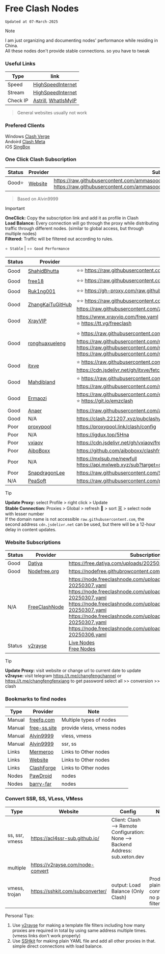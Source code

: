 # Free Clash Nodes
`Updated at 07-March-2025`

> [!NOTE]
> I am just organizing and documenting nodes' performance while residing in China. <br/>
> All these nodes don't provide stable connections. so you have to tweak

### Useful Links
| Type     | link |
| ------   | ---- |
| Speed    | [HighSpeedInternet](https://www.highspeedinternet.com/tools/speed-test) |
| Stream   | [HighSpeedInternet](https://www.highspeedinternet.com/tools/speed-test/streaming) |
| Check IP | [Astrill](https://www.astrill.com/what-is-my-ip), [WhatIsMyIP](https://www.whatismyip.com/) |
> General websites usually not work <br/>

### Prefered Clients
Windows [Clash Verge](https://github.com/clash-verge-rev/clash-verge-rev/releases) <br/>
Andoird [Clash Meta](https://github.com/MetaCubeX/ClashMetaForAndroid/releases/) <br/>
iOS [SingBox](https://github.com/SagerNet/sing-box/releases/)

### One Click Clash Subscription
| Status | Provider | Subscriptions |
| ------ | -------  | ------------- |
| Good⭐ | [Website](https://github.com/ammasood12/nodes/) | https://raw.githubusercontent.com/ammasood12/nodes/refs/heads/main/clash/Load_Balance.yaml <br/> https://raw.githubusercontent.com/ammasood12/nodes/refs/heads/main/clash/Alvin9999.yaml | 
> Based on Alvin9999 <br/>

> [!IMPORTANT]
> **OneClick:** Copy the subscription link and add it as profile in Clash <br/>
> **Load Balance:** Every connection will go through the proxy while distributing traffic through different nodes. (similar to global access, but through multiple nodes)  <br/>
> **Filtered:** Traffic will be filtered out according to rules.

`⭐ Stable` |  `⭐⭐ Good Performance`

| Status | Provider | Subscriptions  |
| ------ | -------  | -------------- |
| Good | [ShahidBhutta](https://github.com/shahidbhutta/Clash/blob/main/myProxyList) | ⭐⭐ https://raw.githubusercontent.com/shahidbhutta/Clash/refs/heads/main/myProxyList |
| Good | [free18](https://github.com/free18/v2ray) | ⭐⭐ https://raw.githubusercontent.com/free18/v2ray/refs/heads/main/c.yaml |
| Good | [Ruk1ng001](https://github.com/Ruk1ng001/freeSub) | ⭐⭐ https://gh-proxy.com/raw.githubusercontent.com/Ruk1ng001/freeSub/main/clash.yaml
| Good | [ZhangKaiTuGitHub](https://github.com/zhangkaiitugithub/passcro) | ⭐⭐ https://raw.githubusercontent.com/zhangkaiitugithub/passcro/main/speednodes.yaml <br/> https://raw.githubusercontent.com/zhangkaiitugithub/passcro/main/meta.yaml |
| Good | [XrayVIP]( https://github.com/xrayfree/free-ssr-ss-v2ray-vpn-clash) | https://www.xrayvip.com/free.yaml <br/> ⭐ https://tt.vg/freeclash  |
| Good | [ronghuaxueleng](https://github.com/ronghuaxueleng/get_v2/tree/main/pub) | ⭐ https://raw.githubusercontent.com/ronghuaxueleng/get_v2/refs/heads/main/pub/combine.yaml <br/> https://raw.githubusercontent.com/ronghuaxueleng/get_v2/refs/heads/main/pub/cfmem.yaml <br/> https://raw.githubusercontent.com/ronghuaxueleng/get_v2/refs/heads/main/pub/NoMoreWalls.yaml <br/> https://raw.githubusercontent.com/ronghuaxueleng/get_v2/refs/heads/main/pub/pawdroid.yaml |
| Good | [itxve](https://github.com/itxve/fetch-clash-node/tree/main/node) | ⭐ https://raw.githubusercontent.com/itxve/fetch-clash-node/refs/heads/main/node/merge.yaml <br/> https://cdn.jsdelivr.net/gh/itxve/fetch-clash-node/node/merge.yaml |
| Good | [Mahdibland](https://github.com/mahdibland/V2RayAggregator) | ⭐ https://raw.githubusercontent.com/mahdibland/ShadowsocksAggregator/master/Eternity.yml <br/> https://raw.githubusercontent.com/mahdibland/ShadowsocksAggregator/master/EternityAir.yml |
| Good | [Ermaozi](https://github.com/ermaozi/get_subscribe) | https://raw.githubusercontent.com/ermaozi/get_subscribe/main/subscribe/clash.yml <br/> ⭐ https://git.io/emzclash |
| Good | [Anaer](https://github.com/anaer/Sub) | https://raw.githubusercontent.com/anaer/Sub/main/clash.yaml |
| Good | N/A | https://clash.221207.xyz/pubclashyaml  |
| Poor | [proxypool](https://proxypool.link/) | https://proxypool.link/clash/config |
| Poor | N/A | https://igdux.top/5Hna |
| Poor | [vxiaov](https://github.com/vxiaov/free_proxies) | https://cdn.jsdelivr.net/gh/vxiaov/free_proxies@main/clash/clash.provider.yaml |
| Poor | [AiboBoxx](https://github.com/aiboboxx/clashfree) | https://github.com/aiboboxx/clashfree/blob/main/clash.yml |
| Poor | N/A | https://mxlsub.me/newfull <br/> https://api.mxlweb.xyz/sub?target=clash&url=https://mxlsub.me/free&insert=false |
| Poor | [SnapdragonLee](https://github.com/SnapdragonLee/SystemProxy) | https://raw.githubusercontent.com/SnapdragonLee/SystemProxy/master/dist/clash_config.yaml |
| N/A | [PeaSoft](https://github.com/peasoft/NoMoreWalls) | https://raw.githubusercontent.com/peasoft/NoMoreWalls/master/list.meta.yml |

> [!TIP]
> **Update Proxy:** select Profile > right click > Update <br/>
> **Stable Connection:** Proxies > Global > refresh 🛜 > sort **三** > select node with lesser number  <br/>
> If the domain name is not accessible `raw.githubusercontent.com`, the second address `cdn.jsdelivr.net` can be used, but there will be a 12-hour delay in content updates.

### Website Subscriptions
| Status | Provider | Subscription |
| ------ | -------  | ------------ |
| Good   | [Datiya](https://free.datiya.com/) | https://free.datiya.com/uploads/20250302-clash.yaml |
| Good   | [Nodefree.org](https://nodefree.org/) | https://nodefree.githubrowcontent.com/2025/02/20250227.yaml |
|N/A     | [FreeClashNode](https://www.freeclashnode.com/free-node/) | https://node.freeclashnode.com/uploads/2025/03/0-20250307.yaml <br/> https://node.freeclashnode.com/uploads/2025/03/1-20250307.yaml <br/> https://node.freeclashnode.com/uploads/2025/03/2-20250307.yaml <br/> https://node.freeclashnode.com/uploads/2025/03/3-20250307.yaml <br/> https://node.freeclashnode.com/uploads/2025/03/4-20250306.yaml |
| Status | [v2rayse](https://v2rayse.com/) | [Live Nodes](https://v2rayse.com/live-node) <br/> [Free Nodes](https://v2rayse.com/free-node) |

> [!TIP]
> **Update Proxy:** visit website or change url to current date to update <br/>
> **v2rayse:**
> visit telegram https://t.me/changfengchannel or https://t.me/changfengfenxiang to get password
> select all >> conversion >> clash

### Bookmarks to find nodes
| Type   | Provider | Note |
| ------ | ------- | ---- |
| Manual | [freefq.com](https://freefq.com/) | Multiple types of nodes |
| Manual | [free-ss.site](https://free-ss.site/) | provide vless, vmess nodes |
| Manual | [Alvin9999](https://github.com/Alvin9999/new-pac/wiki/v2ray%E5%85%8D%E8%B4%B9%E8%B4%A6%E5%8F%B7) | vless, vmess | 
| Manual | [Alvin9999](https://github.com/Alvin9999/new-pac/wiki/ss%E5%85%8D%E8%B4%B9%E8%B4%A6%E5%8F%B7) | ssr, ss |
| Links  | [Mermeroo](https://github.com/mermeroo/V2RAY-CLASH-BASE64-Subscription.Links/blob/main/SUB%20LINKS) | Links to Other nodes |
| Links  | [Website](https://github.com/VPN-Subcription-Links/ClashX-V2Ray-TopFreeProxy) | Links to Other nodes |
| Links  | [ClashForge](https://github.com/tony0392/ClashForge) | Links to Other nodes |
| Nodes  | [PawDroid](https://github.com/Pawdroid/Free-servers) | nodes |
| Nodes  | [barry-far](https://github.com/barry-far/V2ray-Configs) | nodes |

### Convert SSR, SS, VLess, VMess
| Type      | Website        | Config | Notes |
| --------- | -------------- | ------ | ----- |
|ss, ssr, vmess | https://acl4ssr-sub.github.io/ |  Client: Clash --> Remote Configuration: None --> Backend Address: sub.xeton.dev
|multiple | https://v2rayse.com/node-convert |
|vmess, trojan | https://sshkit.com/subconverter/ | output: Load Balance (Only Clash) | Produce plain connection, no proxy filtering |

Personal Tips: 
1. Use [v2rayse](https://v2rayse.com/node-convert) for making a template file filters including how many proxies are required in total by using same address multiple times. (vmess links don't work properly)
2. Use [SSHkit](https://sshkit.com/subconverter/) for making plain YAML file and add all other proxies in that. simple direct connections with load balance.






